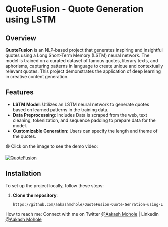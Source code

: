

# QuoteFusion - Quote Generation using LSTM


## Overview

**QuoteFusion** is an NLP-based project that generates inspiring and insightful quotes using a Long Short-Term Memory (LSTM) neural network. The model is trained on a curated dataset of famous quotes, literary texts, and aphorisms, capturing patterns in language to create unique and contextually relevant quotes. This project demonstrates the application of deep learning in creative content generation.

## Features

- **LSTM Model**: Utilizes an LSTM neural network to generate quotes based on learned patterns in the training data.
- **Data Preprocessing**: Includes Data is scraped from the web, text cleaning, tokenization, and sequence padding to prepare data for the model.
- **Customizable Generation**: Users can specify the length and theme of the quotes.

🟢 Click on the image to see the demo video:

[![QuoteFusion](https://github.com/aakashmohole/QuoteFusion-Quote-Genration-using-LSTM/blob/main/img.png)](https://youtu.be/0h5OpzB5DPg)

## Installation

To set up the project locally, follow these steps:

1. **Clone the repository**:
    ```bash
   https://github.com/aakashmohole/QuoteFusion-Quote-Genration-using-LSTM.git
    ```

How to reach me: Connect with me on Twitter [@Aakash Mohole](https://twitter.com/AakashMohole) | Linkedin [@Aakash Mohole](https://www.linkedin.com/in/aakash-mohole-231359233/)
